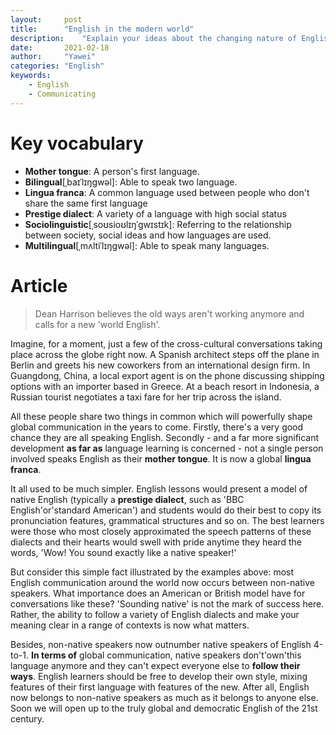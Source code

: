 ```yaml
---
layout:		post
title:		"English in the modern world"
description:	"Explain your ideas about the changing nature of English"
date:		2021-02-18
author:		"Yawei"
categories: "English"
keywords:
    - English
    - Communicating
---
```


# Key vocabulary

* **Mother tongue**: A person's first language.
* **Bilingual**[ˌbaɪˈlɪŋɡwəl]: Able to speak two language.
* **Lingua franca**: A common language used between people who don't share the same first language
* **Prestige dialect**: A variety of a language with high social status
* **Sociolinguistic**[ˌsoʊsioʊlɪŋˈɡwɪstɪk]: Referring to the relationship between society, social ideas and how languages are used.
* **Multilingual**[ˌmʌltiˈlɪŋɡwəl]: Able to speak many languages.

# Article

> Dean Harrison believes the old ways aren't working anymore and calls for a new 'world English'.
 
Imagine, for a moment, just a few of the cross-cultural conversations taking place across the globe right now. A Spanish architect steps off the plane in Berlin and greets his new coworkers from an international design firm. In Guangdong, China, a local export agent is on the phone discussing shipping options with an importer based in Greece. At a beach resort in Indonesia, a Russian tourist negotiates a taxi fare for her trip across the island.

All these people share two things in common which will powerfully shape global communication in the years to come. Firstly, there's a very good chance they are all speaking English. Secondly - and a far more significant development **as far as** language learning is concerned - not a single person involved speaks English as their **mother tongue**. It is now a global **lingua franca**.

It all used to be much simpler. English lessons would present a model of native English (typically a **prestige dialect**, such as 'BBC English'or'standard American') and students would do their best to copy its pronunciation features, grammatical structures and so on. The best learners were those who most closely approximated the speech patterns of these dialects and their hearts would swell with pride anytime they heard the words, 'Wow! You sound exactly like a native speaker!'

But consider this simple fact illustrated by the examples above: most English communication around the world now occurs between non-native speakers. What importance does an American or British model have for conversations like these? 'Sounding native' is not the mark of success here. Rather, the ability to follow a variety of English dialects and make your meaning clear in a range of contexts is now what matters.

Besides, non-native speakers now outnumber native speakers of English 4-to-1. **In terms of** global communication, native speakers don't'own'this language anymore and they can't expect everyone else to **follow their ways**. English learners should be free to develop their own style, mixing features of their first language with features of the new. After all, English now belongs to non-native speakers as much as it belongs to anyone else. Soon we will open up to the truly global and democratic English of the 21st century.

